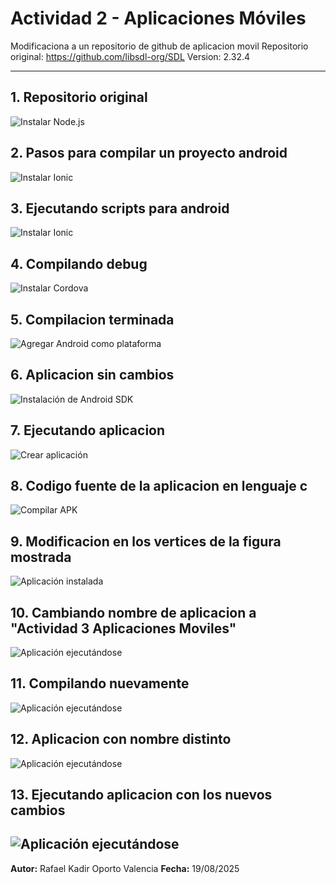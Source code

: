 # Actividad 2 - Aplicaciones Móviles

Modificaciona a un repositorio de github de aplicacion movil
Repositorio original: https://github.com/libsdl-org/SDL
Version: 2.32.4

---
## 1. Repositorio original
![Instalar Node.js](./Imagenes/1.png)

## 2. Pasos para compilar un proyecto android
![Instalar Ionic](./Imagenes/2.png)

## 3. Ejecutando scripts para android
![Instalar Ionic](./Imagenes/3.png)

## 4. Compilando debug
![Instalar Cordova](./Imagenes/4.png)

## 5. Compilacion terminada
![Agregar Android como plataforma](./Imagenes/5.png)

## 6. Aplicacion sin cambios
![Instalación de Android SDK](./Imagenes/6.png)

## 7. Ejecutando aplicacion
![Crear aplicación](./Imagenes/7.png)

## 8. Codigo fuente de la aplicacion en lenguaje c
![Compilar APK](./Imagenes/8.png)

## 9. Modificacion en los vertices de la figura mostrada
![Aplicación instalada](./Imagenes/9.png)

## 10. Cambiando nombre de aplicacion a "Actividad 3 Aplicaciones Moviles"
![Aplicación ejecutándose](./Imagenes/10.png)

## 11. Compilando nuevamente
![Aplicación ejecutándose](./Imagenes/10.png)

## 12. Aplicacion con nombre distinto
![Aplicación ejecutándose](./Imagenes/10.png)

## 13. Ejecutando aplicacion con los nuevos cambios
![Aplicación ejecutándose](./Imagenes/10.png)
---

**Autor:** Rafael Kadir Oporto Valencia
**Fecha:** 19/08/2025
